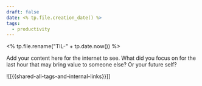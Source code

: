 ```yaml
---
draft: false
date: <% tp.file.creation_date() %>
tags:
  - productivity
---
```

<% tp.file.rename("TIL-" + tp.date.now()) %>

Add your content here for the internet to see.
What did you focus on for the last hour that may bring value to someone else? Or your future self?

![[{{shared-all-tags-and-internal-links}}]]




